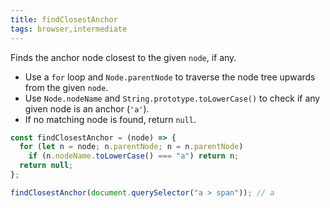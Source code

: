 ```yaml
---
title: findClosestAnchor
tags: browser,intermediate
---
```


Finds the anchor node closest to the given `node`, if any.

- Use a `for` loop and `Node.parentNode` to traverse the node tree upwards from the given `node`.
- Use `Node.nodeName` and `String.prototype.toLowerCase()` to check if any given node is an anchor (`'a'`).
- If no matching node is found, return `null`.

```js
const findClosestAnchor = (node) => {
  for (let n = node; n.parentNode; n = n.parentNode)
    if (n.nodeName.toLowerCase() === "a") return n;
  return null;
};
```

```js
findClosestAnchor(document.querySelector("a > span")); // a
```
